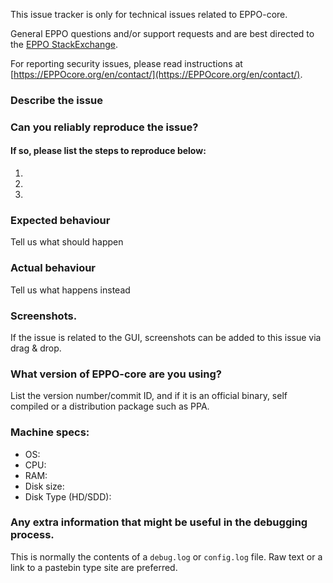 <!--- Remove sections that do not apply -->

This issue tracker is only for technical issues related to EPPO-core.

General EPPO questions and/or support requests and are best directed to the [EPPO StackExchange](https://EPPO.stackexchange.com).

For reporting security issues, please read instructions at [https://EPPOcore.org/en/contact/](https://EPPOcore.org/en/contact/).

### Describe the issue

### Can you reliably reproduce the issue?
#### If so, please list the steps to reproduce below:
1.
2.
3.

### Expected behaviour
Tell us what should happen

### Actual behaviour
Tell us what happens instead

### Screenshots.
If the issue is related to the GUI, screenshots can be added to this issue via drag & drop.

### What version of EPPO-core are you using?
List the version number/commit ID, and if it is an official binary, self compiled or a distribution package such as PPA.

### Machine specs:
- OS:
- CPU:
- RAM:
- Disk size:
- Disk Type (HD/SDD):

### Any extra information that might be useful in the debugging process.
This is normally the contents of a `debug.log` or `config.log` file. Raw text or a link to a pastebin type site are preferred.
